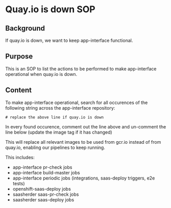 # Quay.io is down SOP

## Background

If quay.io is down, we want to keep app-interface functional.

## Purpose

This is an SOP to list the actions to be performed to make app-interface operational when quay.io is down.

## Content

To make app-interface operational, search for all occurences of the following string across the app-interface repository:
```
# replace the above line if quay.io is down
```

In every found occurence, comment out the line above and un-comment the line below (update the image tag if it has changed)

This will replace all relevant images to be used from gcr.io instead of from quay.io, enabling our pipelines to keep running.

This includes:
- app-interface pr-check jobs
- app-interface build-master jobs
- app-interface periodic jobs (integrations, saas-deploy triggers, e2e tests)
- openshift-saas-deploy jobs
- saasherder saas-pr-check jobs
- saasherder saas-deploy jobs
